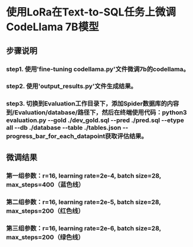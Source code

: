 # 使用LoRa在Text-to-SQL任务上微调CodeLlama 7B模型

## 步骤说明
### step1. 使用'fine-tuning codellama.py'文件微调7b的codellama。
### step2. 使用'output_results.py'文件生成结果。
### step3. 切换到Evaluation工作目录下，添加Spider数据库的内容到/Evaluation/database/路径下，然后在终端使用代码：python3 evaluation.py --gold ./dev_gold.sql --pred ./pred.sql --etype all --db ./database --table ./tables.json --progress_bar_for_each_datapoint获取评估结果。

## 微调结果
### 第一组参数：r=16, learning rate=2e-4, batch size=28, max_steps=400（蓝色线）
### 第二组参数：r=16, learning rate=2e-5, batch size=28, max_steps=200（红色线）
### 第三组参数：r=16, learning rate=2e-6, batch size=28, max_steps=200（绿色线）

